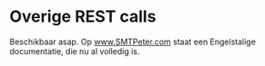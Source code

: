 # Overige REST calls

<!-- ## Gearchiveerde berichten
## Opvragen van 'events'
## Opvragen van 'log files'
## Opvragen van'DMARC reports'
## Templates beheren
 -->

 Beschikbaar asap.
 Op www.SMTPeter.com staat een Engelstalige documentatie, die nu al volledig is.